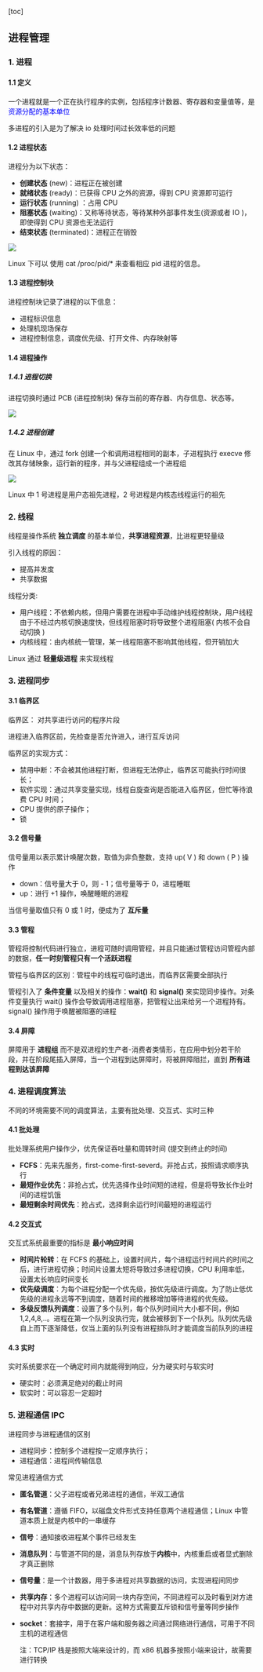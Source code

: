 [toc]

## 进程管理

### 1. 进程

#### 1.1 定义

一个进程就是一个正在执行程序的实例，包括程序计数器、寄存器和变量值等，是 <font color=blue>资源分配的基本单位</font>

多进程的引入是为了解决 io 处理时间过长效率低的问题

#### 1.2 进程状态

进程分为以下状态：

- **创建状态** (new)：进程正在被创建
- **就绪状态** (ready)：已获得 CPU 之外的资源，得到 CPU 资源即可运行
- **运行状态** (running) ：占用 CPU
- **阻塞状态** (waiting)：又称等待状态，等待某种外部事件发生(资源或者 IO )，即使得到 CPU 资源也无法运行
-  **结束状态** (terminated)：进程正在销毁

![](img/进程状态转换.jpg)

Linux 下可以 使用 cat /proc/pid/* 来查看相应 pid 进程的信息。

#### 1.3 进程控制块

进程控制块记录了进程的以下信息：

- 进程标识信息
- 处理机现场保存
- 进程控制信息，调度优先级、打开文件、内存映射等

#### 1.4 进程操作

##### 1.4.1 进程切换

进程切换时通过 PCB (进程控制块) 保存当前的寄存器、内存信息、状态等。

![](img/进程切换.jpg)

##### 1.4.2 进程创建

在 Linux 中，通过 fork 创建一个和调用进程相同的副本，子进程执行 execve 修改其存储映象，运行新的程序，并与父进程组成一个进程组

![](img/linux进程fork.jpg)

Linux 中 1 号进程是用户态祖先进程，2 号进程是内核态线程运行的祖先

### 2. 线程

线程是操作系统 **独立调度** 的基本单位，**共享进程资源**，比进程更轻量级

引入线程的原因：

- 提高并发度
- 共享数据

线程分类:

- 用户线程：不依赖内核，但用户需要在进程中手动维护线程控制块，用户线程由于不经过内核切换速度快，但线程阻塞时将导致整个进程阻塞( 内核不会自动切换 )
- 内核线程：由内核统一管理，某一线程阻塞不影响其他线程，但开销加大

Linux 通过 **轻量级进程** 来实现线程



### 3. 进程同步

#### 3.1 临界区

临界区： 对共享进行访问的程序片段

进程进入临界区前，先检查是否允许进入，进行互斥访问

临界区的实现方式：

- 禁用中断：不会被其他进程打断，但进程无法停止，临界区可能执行时间很长；
- 软件实现：通过共享变量实现，线程自旋查询是否能进入临界区，但忙等待浪费 CPU 时间；
- CPU 提供的原子操作；
- 锁

#### 3.2 信号量

信号量用以表示累计唤醒次数，取值为非负整数，支持 up( V ) 和 down ( P ) 操作

- down：信号量大于 0，则 - 1；信号量等于 0，进程睡眠
- up：进行 +1 操作，唤醒睡眠的进程

当信号量取值只有 0 或 1 时，便成为了 **互斥量**

#### 3.3 管程

管程将控制代码进行独立，进程可随时调用管程，并且只能通过管程访问管程内部的数据，**任一时刻管程只有一个活跃进程**

管程与临界区的区别：管程中的线程可临时退出，而临界区需要全部执行

管程引入了 **条件变量** 以及相关的操作：**wait()** 和 **signal()** 来实现同步操作。对条件变量执行 wait() 操作会导致调用进程阻塞，把管程让出来给另一个进程持有。signal() 操作用于唤醒被阻塞的进程

#### 3.4 屏障

屏障用于 **进程组** 而不是双进程的生产者-消费者类情形，在应用中划分若干阶段，并在阶段尾插入屏障，当一个进程到达屏障时，将被屏障阻拦，直到 **所有进程到达该屏障**



### 4. 进程调度算法

不同的环境需要不同的调度算法，主要有批处理、交互式、实时三种

#### 4.1 批处理

批处理系统用户操作少，优先保证吞吐量和周转时间 (提交到终止的时间)

- **FCFS**：先来先服务，first-come-first-severd。非抢占式，按照请求顺序执行
- **最短作业优先**：非抢占式，优先选择作业时间短的进程，但是将导致长作业时间的进程饥饿
- **最短剩余时间优先**：抢占式，选择剩余运行时间最短的进程运行

#### 4.2 交互式

交互式系统最重要的指标是 **最小响应时间**

- **时间片轮转**：在 FCFS 的基础上，设置时间片，每个进程运行时间片的时间之后，进行进程切换；时间片设置太短将导致过多进程切换，CPU 利用率低，设置太长响应时间变长
- **优先级调度**：为每个进程分配一个优先级，按优先级进行调度。为了防止低优先级的进程永远等不到调度，随着时间的推移增加等待进程的优先级。
- **多级反馈队列调度**：设置了多个队列，每个队列时间片大小都不同，例如 1,2,4,8,..。进程在第一个队列没执行完，就会被移到下一个队列。队列优先级自上而下逐渐降低，仅当上面的队列没有进程排队时才能调度当前队列的进程

#### 4.3 实时

实时系统要求在一个确定时间内就能得到响应，分为硬实时与软实时

- 硬实时：必须满足绝对的截止时间
- 软实时：可以容忍一定超时



### 5. 进程通信 IPC

进程同步与进程通信的区别

- 进程同步：控制多个进程按一定顺序执行；
- 进程通信：进程间传输信息

常见进程通信方式

- **匿名管道**：父子进程或者兄弟进程的通信，半双工通信

- **有名管道**：遵循 FIFO，以磁盘文件形式支持任意两个进程通信；Linux 中管道本质上就是内核中的一串缓存

- **信号**：通知接收进程某个事件已经发生

- **消息队列**：与管道不同的是，消息队列存放于**内核**中，内核重启或者显式删除才真正删除

- **信号量**：是一个计数器，用于多进程对共享数据的访问，实现进程间同步

- **共享内存**：多个进程可以访问同一块内存空间，不同进程可以及时看到对方进程中对共享内存中数据的更新。这种方式需要互斥锁和信号量等同步操作

- **socket**：套接字，用于在客户端和服务器之间通过网络进行通信，可用于不同主机的进程通信

  注：TCP/IP 栈是按照大端来设计的，而 x86 机器多按照小端来设计，故需要进行转换
  